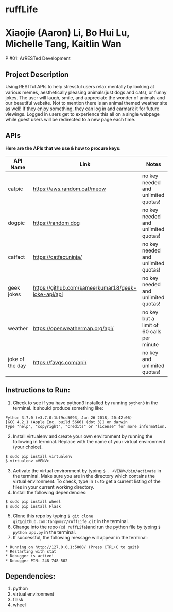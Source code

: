 # ruffLife
# Xiaojie (Aaron) Li, Bo Hui Lu, Michelle Tang, Kaitlin Wan
P #01: ArRESTed Development

## Project Description
Using RESTful APIs to help stressful users relax mentally by looking at various memes, aesthetically pleasing animals(just dogs and cats), or funny jokes. The user will laugh, smile, and appreciate the wonder of animals and our beautiful website. Not to mention there is an animal themed weather site as well! If they enjoy something, they can log in and earmark it for future viewings. Logged in users get to experience this all on a single webpage while guest users will be redirected to a new page each time.

## APIs
**Here are the APIs that we use & how to procure keys:**

API Name | Link | Notes
--- | --- | ---
catpic | https://aws.random.cat/meow  | no key needed and unlimited quotas! 
dogpic | https://random.dog | no key needed and unlimited quotas!
catfact | https://catfact.ninja/ | no key needed and unlimited quotas!
geek jokes | https://github.com/sameerkumar18/geek-joke-api/api | no key needed and unlimited quotas!
weather | https://openweathermap.org/api/ | no key but a limit of 60 calls per minute
joke of the day | https://favqs.com/api/ | no key and unlimited quotas!

## Instructions to Run:

1. Check to see if you have python3 installed by running ``` python3 ``` in the terminal. It should produce something like: 
```
Python 3.7.0 (v3.7.0:1bf9cc5093, Jun 26 2018, 20:42:06) 
[GCC 4.2.1 (Apple Inc. build 5666) (dot 3)] on darwin
Type "help", "copyright", "credits" or "license" for more information.
```
2. Install virtualenv and create your own environment by running the following in terminal. Replace <VENV> with the name of your virtual environment (your choice).
```
$ sudo pip install virtualenv
$ virtualenv <VENV>
```
3. Activate the virtual environment by typing ```$ . <VENV>/bin/activate``` in the terminal. Make sure you are in the directory which contains the virtual environment. To check, type in ```ls``` to get a current listing of the files in your current working directory.  
4. Install the following dependencies:
```
$ sudo pip install wheel
$ sudo pip install Flask
``` 
5. Clone this repo by typing ```$ git clone git@github.com:tangym27/ruffLife.git``` in the terminal. 
6. Change into the repo (```cd ruffLife```)and run the python file by typing ```$ python app.py``` in the terminal. 
7. If successful, the following message will appear in the terminal:
```
* Running on http://127.0.0.1:5000/ (Press CTRL+C to quit)
* Restarting with stat
* Debugger is active!
* Debugger PIN: 248-748-502
```
  
 ## Dependencies: 
 1. python
 2. virtual environment
 3. flask 
 4. wheel
